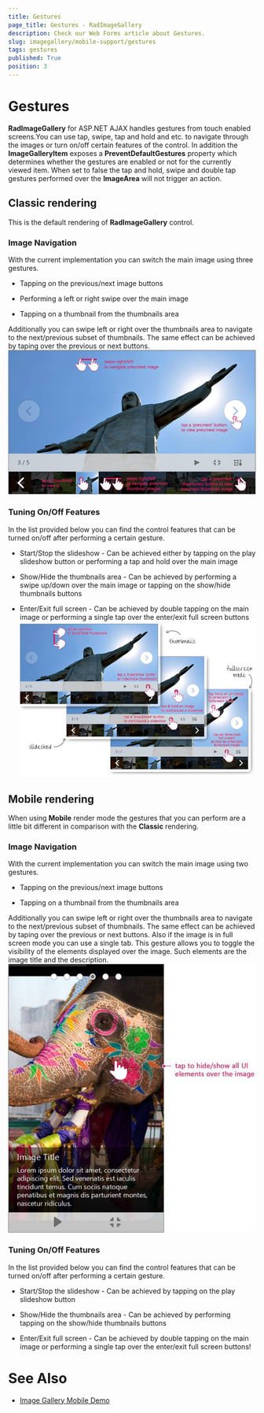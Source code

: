 ```yaml
---
title: Gestures
page_title: Gestures - RadImageGallery
description: Check our Web Forms article about Gestures.
slug: imagegallery/mobile-support/gestures
tags: gestures
published: True
position: 3
---
```


# Gestures



**RadImageGallery** for ASP.NET AJAX handles gestures from touch enabled screens.You can use tap, swipe, tap and hold and etc. to navigate through the images or turn on/off certain features of the control. In addition the **ImageGalleryItem** exposes a **PreventDefaultGestures** property which determines whether the gestures are enabled or not for the currently viewed item. When set to false the tap and hold, swipe and double tap gestures performed over the **ImageArea** will not trigger an action.

## Classic rendering

This is the default rendering of **RadImageGallery** control.

### Image Navigation

With the current implementation you can switch the main image using three gestures.

* Tapping on the previous/next image buttons

* Performing a left or right swipe over the main image

* Tapping on a thumbnail from the thumbnails area

Additionally you can swipe left or right over the thumbnails area to navigate to the next/previous subset of thumbnails. The same effect can be achieved by taping over the previous or next buttons.
![Image-Gallery-Touch Gestures 1](images/image-gallery-TouchGestures1.jpg)

### Tuning On/Off Features

In the list provided below you can find the control features that can be turned on/off after performing a certain gesture.

* Start/Stop the slideshow - Can be achieved either by tapping on the play slideshow button or performing a tap and hold over the main image

* Show/Hide the thumbnails area - Can be achieved by performing a swipe up/down over the main image or tapping on the show/hide thumbnails buttons

* Enter/Exit full screen - Can be achieved by double tapping on the main image or performing a single tap over the enter/exit full screen buttons![Image-Gallery-Touch Gestures 2](images/image-gallery-TouchGestures2.jpg)

## Mobile rendering

When using **Mobile** render mode the gestures that you can perform are a little bit different in comparison  with the **Classic** rendering.

### Image Navigation

With the current implementation you can switch the main image using two gestures.

* Tapping on the previous/next image buttons

* Tapping on a thumbnail from the thumbnails area

Additionally you can swipe left or right over the thumbnails area to navigate to the next/previous subset of thumbnails. The same effect can be achieved by taping over the previous or next buttons. 
Also if the image is in full screen mode you can use a single tab. This gesture allows you to toggle the visibility of the elements displayed over the image. Such elements are the image title and the description.
![Image-Gallery-Touch Gestures 1](images/image-gallery-TouchGestures3.jpg)

### Tuning On/Off Features 

In the list provided below you can find the control features that can be turned on/off after performing a certain gesture.

* Start/Stop the slideshow - Can be achieved by tapping on the play slideshow button

* Show/Hide the thumbnails area - Can be achieved by performing tapping on the show/hide thumbnails buttons

* Enter/Exit full screen - Can be achieved by double tapping on the main image or performing a single tap over the enter/exit full screen buttons!

# See Also

 * [Image Gallery Mobile Demo](https://demos.telerik.com/aspnet-ajax/image-gallery/mobile-examples/overview/default.aspx?name=Overview)
